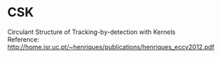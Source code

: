 # CSK
Circulant Structure of Tracking-by-detection with Kernels <br>
Reference: http://home.isr.uc.pt/~henriques/publications/henriques_eccv2012.pdf
